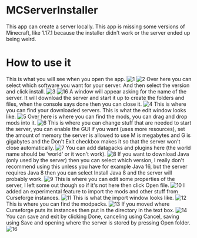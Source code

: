 # MCServerInstaller
This app can create a server locally.
This app is missing some versions of Minecraft, like 1.17.1 because the installer didn't work or the server ended up being weird.
# How to use it
This is what you will see when you open the app.
![1](https://user-images.githubusercontent.com/88277260/136705830-c15c0f93-acca-447e-8c62-e382c3ba565c.png)
![2](https://user-images.githubusercontent.com/88277260/136705845-4a05f4c0-7d55-440c-b1b0-1bb1a16e4e3f.png)
Over here you can select which software you want for your server.
And then select the version and click install.
![3](https://user-images.githubusercontent.com/88277260/136706900-ad94b91e-b426-42d0-bec0-99be6443caf7.png)
![16](https://user-images.githubusercontent.com/88277260/136706920-6314125c-a3b8-49f5-85e6-f757484479ba.png)
A window will appear asking for the name of the server. It will download the server and start it up to create the folders and files, when the console says done then you can close it.
![4](https://user-images.githubusercontent.com/88277260/136706968-39e402d9-a908-4191-8291-c07c6e8b5655.png)
This is where you can find your downloaded servers.
This is what the edit window looks like.
![5](https://user-images.githubusercontent.com/88277260/136707025-89aecc7a-b9d5-40b1-9dc0-2345b82a4ac6.png)
Over here is where you can find the mods, you can drag and drop mods into it.
![6](https://user-images.githubusercontent.com/88277260/136707049-ebcf0804-e4a5-47db-8b2e-4196cdb36926.png)
This is where you can change stuff that are needed to start the server, you can enable the GUI if you want (uses more resources), set the amount of memory the server is allowed to use M is megabytes and G is gigabytes and the Don't Exit checkbox makes it so that the server won't close automatically.
![7](https://user-images.githubusercontent.com/88277260/136707212-a1147e73-2180-4ab5-8912-44e6d4c775a5.png)
You can add datapacks and plugins here (the world name should be 'world' or it won't work).
![8](https://user-images.githubusercontent.com/88277260/136707229-7ae6c2ef-5e1b-4e8d-bc1f-dc57672042cb.png)
If you want to download Java (only used by the server) then you can select which version, I really don't recommend using this unless you have for example Java 16, but the server requires Java 8 then you can select Install Java 8 and the server will probably work.
![9](https://user-images.githubusercontent.com/88277260/136707275-87a92b23-64e3-4273-938f-f4710c220c08.png)
This is where you can edit some properties of the server, I left some out though so if it's not here then click Open file.
![10](https://user-images.githubusercontent.com/88277260/136707309-f1467a8b-06ab-4ee8-ae22-1d5eb0438ae3.png)
I added an experimental feature to import the mods and other stuff from Curseforge instances.
![11](https://user-images.githubusercontent.com/88277260/136707330-60c972da-f57d-4a38-a0e3-4d18021261ca.png)
This is what the import window looks like.
![12](https://user-images.githubusercontent.com/88277260/136707365-422d7a50-7d5e-4e74-9a21-15688ba79ca6.png)
This is where you can find the modpacks.
![13](https://user-images.githubusercontent.com/88277260/136707387-57713180-88d7-4751-b1b9-00f3d0535e5a.png)
If you moved where Curseforge puts its instances then put in the directory in the text box.
![14](https://user-images.githubusercontent.com/88277260/136707436-7f7f775e-9e66-4b3f-8ad6-63650a9b58c6.png)
You can save and exit by clicking Done, canceling using Cancel, saving using Save and opening where the server is stored by pressing Open folder.
![16](https://user-images.githubusercontent.com/88277260/136707484-157fe1a5-08ec-4cbf-a742-c125354e990d.png)
